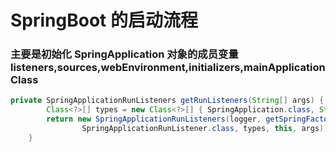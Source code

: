 # SpringBoot 的启动流程
### 主要是初始化 SpringApplication 对象的成员变量 listeners,sources,webEnvironment,initializers,mainApplicationClass
```java
private SpringApplicationRunListeners getRunListeners(String[] args) {
		Class<?>[] types = new Class<?>[] { SpringApplication.class, String[].class };
		return new SpringApplicationRunListeners(logger, getSpringFactoriesInstances(
				SpringApplicationRunListener.class, types, this, args));
	}
```
